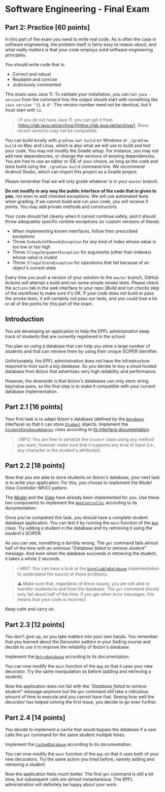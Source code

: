 # Software Engineering - Final Exam

## Part 2: Practice [60 points]

In this part of the exam you need to write real code.
As is often the case in software engineering, the problem itself is fairly easy to reason about, and what really matters is that your code employs solid software engineering principles.

You should write code that is:

- Correct and robust
- Readable and concise
- Judiciously commented

This exam uses Java 11.
To validate your installation, you can run `java -version` from the command line; the output should start with something like `java version "11.0.8"`.
The version number need not be identical, but it must start with `11`.

> :information_source: If you do not have Java 11, you can get it from [https://jdk.java.net/archive/](https://jdk.java.net/archive/). More recent versions may not be compatible.

You can build locally with `gradlew.bat build` on Windows or `./gradlew build` on Mac and Linux, which is also what we will use to build and test your code.
You may not modify the Gradle setup. For instance, you may not add new dependencies, or change the versions of existing dependencies.
You are free to use an editor or IDE of your choice, as long as the code and tests build using the `./gradlew build` command line.
We recommend Android Studio, which can import this project as a Gradle project.

Please remember that we will only grade whatever is in your `master` branch.

**Do not modify in any way the public interface of the code that is given to you**, not even to add checked exceptions.
We will use automated tests when grading; if we cannot build and run your code, you will receive 0 points.
You may add private methods and constructors.

Your code should fail cleanly when it cannot continue safely, and it should throw adequately specific runtime exceptions (or custom versions of these):

- When implementing known interfaces, follow their prescribed exceptions
- Throw `IndexOutOfBoundsException` for any kind of index whose value is too low or too high
- Throw `IllegalArgumentException` for arguments (other than indexes) whose value is invalid
- Throw `IllegalStateException` for operations that fail because of an object's current state

Every time you push a version of your solution to the `master` branch, GitHub Actions will attempt a build and run some simple smoke tests.
Please check the `Actions` tab in the web interface to your repo (_Build and run checks_ step of the workflow) to make sure it's OK.
If your code does not build or pass the smoke tests, it will certainly not pass our tests, and you could lose a lot or all of the points for this part of the exam.

## Introduction

You are developing an application to help the EPFL administration keep track of students that are currently registered in the school.

You plan on using a database that can help you store a large number of students and that can retrieve them by using their unique SCIPER identifier.

Unfortunately, the EPFL administration does not have the infrastructure required to host such a big database. So you decide to buy a cloud hosted database from Ibizon that advertises very high reliability and performance.

However, the downside is that Ibizon's databases can only store string key/value pairs, so the first step is to make it compatible with your current database implementation.

## Part 2.1 [16 points]

Your first task is to adapt Ibizon's database (defined by the [`Database`](src/main/java/ch/epfl/sweng/database/Database.java) interface) so that it can store [`Student`](src/main/java/ch/epfl/sweng/Student.java) objects.
Implement the [`StudentDatabaseAdapter`](src/main/java/ch/epfl/sweng/StudentDatabaseAdapter.java) class according to [its interface documentation](src/main/java/ch/epfl/sweng/StudentDatabase.java).

> :information_source: INFO: You are free to serialize the `Student` class using any method you want, however make sure that it supports any kind of input (i.e., any character in the student's attributes).

## Part 2.2 [18 points]

Now that you are able to store students on Ibizon's database, your next task is to write your application. For this, you choose to implement the *Model View Controller (MVC)* pattern.

The [Model](src/main/java/ch/epfl/sweng/mvc/AppModel.java) and the [View](src/main/java/ch/epfl/sweng/mvc/AppView.java) have already been implemented for you. Use these two components to implement
the [`AppController`](src/main/java/ch/epfl/sweng/mvc/AppController.java) according to its documentation.

Once you've completed this task, you should have a complete student database application. You can test it by running the `main` function of the [`App`](src/main/java/ch/epfl/sweng/App.java) class.
Try adding a student in the database and try retrieving it using the student's SCIPER.

As you can see, something is terribly wrong. The `get` command fails almost half of the time with an ominous *"Database failed to retrieve student"* message. And even when the database succeeds in retrieving
the student, it takes a whole 2 seconds.

> :information_source: HINT: You can have a look at the [`UnreliableDatabase`](src/main/java/ch/epfl/sweng/database/UnreliableDatabase.java) implementation to understand the source of these problems.

> :warning: Make sure that, regardless of these issues, you are still able to transfer students to and from the database. The `get` command should only fail about half of the time. If you get other
> error messages, this means that your code is incorrect.

Keep calm and carry on.

## Part 2.3 [12 points]

You don't give up, so you take matters into your own hands. You remember that you learned about the Decorator pattern in your SwEng course and decide to use it to improve the reliability of Ibizon's database.

Implement the [`RetryDatabase`](src/main/java/ch/epfl/sweng/database/RetryDatabase.java) according to its documentation.

You can now modify the `main` function of the `App` so that it uses your new decorator. Try the same manipulation as before (adding and retrieving a student).

Now the application does not fail with the *"Database failed to retrieve student"* message anymore but the `get` command still take a ridiculous amount of time to execute and you cannot have that.
Seeing how well the decorator has helped solving the first issue, you decide to go even further.

## Part 2.4 [14 points]

You decide to implement a cache that would bypass the database if a user calls the `get` command for the same student multiple times.

Implement the [`CachedDatabase`](src/main/java/ch/epfl/sweng/database/CachedDatabase.java) according to its documentation.

You can now modify the `main` function of the `App` so that it uses both of your new decorators. Try the same action you tried before, namely adding and retrieving a student.

Now the application feels much better. The first `get` command is still a bit slow, but subsequent calls are almost instantaneous. The EPFL administration will definitely be happy about your work.
